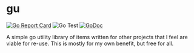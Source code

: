 # gu

[![Go Report Card](https://goreportcard.com/badge/github.com/setheck/gu)](https://goreportcard.com/report/github.com/setheck/gu)
![Go Test](https://github.com/Setheck/gu/workflows/Go%20Test/badge.svg)
[![GoDoc](https://godoc.org/github.com/Setheck/gu?status.svg)](https://godoc.org/github.com/Setheck/gu)

A simple go utility library of items written for other projects that I feel are viable for re-use.
This is mostly for my own benefit, but free for all.